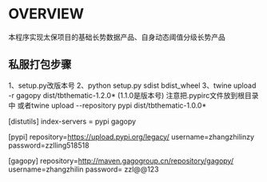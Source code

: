 # OVERVIEW
本程序实现太保项目的基础长势数据产品、自身动态阈值分级长势产品


## 私服打包步骤
1、setup.py改版本号
2、python setup.py sdist bdist_wheel
3、twine upload -r gagopy dist/tbthematic-1.2.0* (1.1.0是版本号) 注意把.pypirc文件放到根目录中
   或者twine upload --repository pypi dist/tbthematic-1.0.0*

[distutils]
index-servers =
    pypi
    gagopy

[pypi]
repository=https://upload.pypi.org/legacy/
username=zhangzhilinzy
password=zzlling518518

[gagopy]
repository=http://maven.gagogroup.cn/repository/gagopy/
username=zhangzhilin
password= zzl@@123
